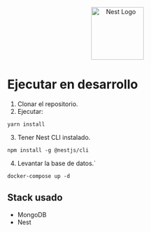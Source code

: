 <p align="center">
  <a href="http://nestjs.com/" target="blank"><img src="https://nestjs.com/img/logo-small.svg" width="120" alt="Nest Logo" /></a>
</p>

# Ejecutar en desarrollo

1. Clonar el repositorio.
2. Ejecutar:
```
yarn install
```
3. Tener Nest CLI instalado.
```
npm install -g @nestjs/cli
```

4. Levantar la base de datos.`
```
docker-compose up -d
```

## Stack usado
* MongoDB
* Nest